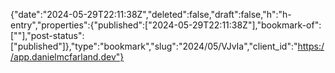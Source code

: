 {"date":"2024-05-29T22:11:38Z","deleted":false,"draft":false,"h":"h-entry","properties":{"published":["2024-05-29T22:11:38Z"],"bookmark-of":[""],"post-status":["published"]},"type":"bookmark","slug":"2024/05/VJvIa","client_id":"https://app.danielmcfarland.dev"}